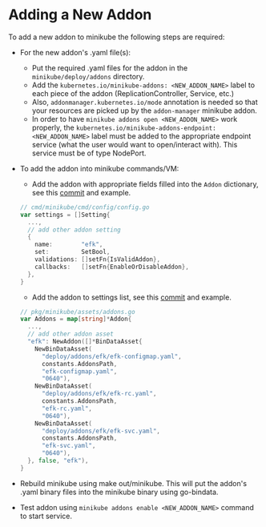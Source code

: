 # Adding a New Addon

To add a new addon to minikube the following steps are required:

* For the new addon's .yaml file(s):
  * Put the required .yaml files for the addon in the `minikube/deploy/addons` directory.
  * Add the `kubernetes.io/minikube-addons: <NEW_ADDON_NAME>` label to each piece of the addon (ReplicationController, Service, etc.)
  * Also, `addonmanager.kubernetes.io/mode` annotation is needed so that your resources are picked up by the `addon-manager` minikube addon.
  * In order to have `minikube addons open <NEW_ADDON_NAME>` work properly, the `kubernetes.io/minikube-addons-endpoint: <NEW_ADDON_NAME>` label must be added to the appropriate endpoint service (what the user would want to open/interact with).  This service must be of type NodePort.

* To add the addon into minikube commands/VM:
  * Add the addon with appropriate fields filled into the `Addon` dictionary, see this [commit](https://github.com/kubernetes/minikube/commit/41998bdad0a5543d6b15b86b0862233e3204fab6#diff-e2da306d559e3f019987acc38431a3e8R133) and example.

  ```go
  // cmd/minikube/cmd/config/config.go
  var settings = []Setting{
    ...,
    // add other addon setting
    {
      name:        "efk",
      set:         SetBool,
      validations: []setFn{IsValidAddon},
      callbacks:   []setFn{EnableOrDisableAddon},
    },
  }
  ```

  * Add the addon to settings list, see this [commit](https://github.com/kubernetes/minikube/commit/41998bdad0a5543d6b15b86b0862233e3204fab6#diff-07ad0c54f98b231e68537d908a214659R89) and example.

  ```go
  // pkg/minikube/assets/addons.go
  var Addons = map[string]*Addon{
    ...,
    // add other addon asset
    "efk": NewAddon([]*BinDataAsset{
      NewBinDataAsset(
        "deploy/addons/efk/efk-configmap.yaml",
        constants.AddonsPath,
        "efk-configmap.yaml",
        "0640"),
      NewBinDataAsset(
        "deploy/addons/efk/efk-rc.yaml",
        constants.AddonsPath,
        "efk-rc.yaml",
        "0640"),
      NewBinDataAsset(
        "deploy/addons/efk/efk-svc.yaml",
        constants.AddonsPath,
        "efk-svc.yaml",
        "0640"),
    }, false, "efk"),
  }
  ```

* Rebuild minikube using make out/minikube.  This will put the addon's .yaml binary files into the minikube binary using go-bindata.
* Test addon using `minikube addons enable <NEW_ADDON_NAME>` command to start service.
